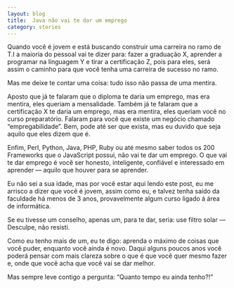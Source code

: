 ```yaml
---
layout: blog
title:  Java não vai te dar um emprego
category: stories
---
```

Quando você é jovem e está buscando construir uma carreira no ramo de T.I a maioria do pessoal vai te dizer para: fazer a graduação X, aprender a programar na linguagem Y e tirar a certificação Z, pois para eles, será assim o caminho para que você tenha uma carreira de sucesso no ramo.

Mas me deixe te contar uma coisa: tudo isso não passa de uma mentira.

Aposto que já te falaram que o diploma te daria um emprego, mas era mentira, eles queriam a mensalidade. Também já te falaram que a certificação X te daria um emprego, mas era mentira, eles queriam você no curso preparatório. Falaram para você que existe um negócio chamado “empregabilidade”. Bem, pode até ser que exista, mas eu duvido que seja aquilo que eles dizem que é.

Enfim, Perl, Python, Java, PHP, Ruby ou até mesmo saber todos os 200 Frameworks que o JavaScript possui, não vai te dar um emprego. O que vai te dar emprego é você ser honesto, inteligente, confiável e interessado em aprender — aquilo que houver para se aprender.

Eu não sei a sua idade, mas por você estar aqui lendo este post, eu me arrisco a dizer que você é jovem, assim como eu, e talvez tenha saído da faculdade há menos de 3 anos, provavelmente algum curso ligado á área de informática.

Se eu tivesse um conselho, apenas um, para te dar, seria: use filtro solar — Desculpe, não resisti.

Como eu tenho mais de um, eu te digo: aprenda o máximo de coisas que você puder, enquanto você ainda é novo. Daqui alguns poucos anos você poderá pensar com mais clareza sobre o que é que você quer mesmo fazer e, onde que você acha que você vai se dar melhor.

Mas sempre leve contigo a pergunta: “Quanto tempo eu ainda tenho?!”
